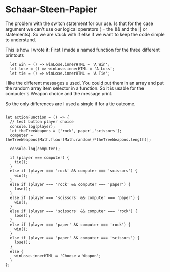 # Schaar-Steen-Papier


The problem with the switch statement for our use. Is that for the case argument we can't use our logical operators ( = the && and the || or statements). So we are stuck with if else if we want to keep the code simple to understand.

This is how I wrote it:
First I made a named function for the three different printouts
```
  let win = () => winLose.innerHTML = 'A Win';
  let lose = () => winLose.innerHTML = 'A Loss';
  let tie = () => winLose.innerHTML = 'A Tie';

```
I like the different messages u used. You could put them in an array and put the random array item selector in a function. So it is usable for the computer's Weapon choice and the message print.


So the only differences are I used a single if for a tie outcome.
```

let actionFunction = () => {
  // test button player choice
  console.log(player);
  let theTreeWeapons = ['rock','paper','scissors'];
  computer = theTreeWeapons[Math.floor(Math.random()*theTreeWeapons.length)];

  console.log(computer);

  if (player === computer) {
    tie();
  }
  else if (player === 'rock' && computer === 'scissors') {
    win();
  }
  else if (player === 'rock' && computer === 'paper') {
    lose();
  }
  else if (player === 'scissors' && computer === 'paper') {
    win();
  }
  else if (player === 'scissors' && computer === 'rock') {
    lose();
  }
  else if (player === 'paper' && computer === 'rock') {
    win();
  }
  else if (player === 'paper' && computer === 'scissors') {
    lose();
  }
  else {
    winLose.innerHTML = 'Choose a Weapon';
  }
};
```
